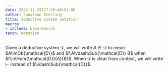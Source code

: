 ```yaml
---
date: 2022-12-25T17:29:48+01:00
author: Jonathan Sterling
title: deductive system notation
macros:
- include: base-macros
taxon: Notation
---
```


Given a deductive system $\mathcal{D}$, we will write $A\in\mathcal{D}$ to mean $A\in\Ob{\mathcal{D}}$ and $f:A\vdash\Sub{\mathcal{D}} B$ when $f\in\Hom{\mathcal{D}}{A}{B}$. When $\mathcal{D}$ is clear from context, we will write $\vdash$ instead of $\vdash\Sub{\mathcal{D}}$.
